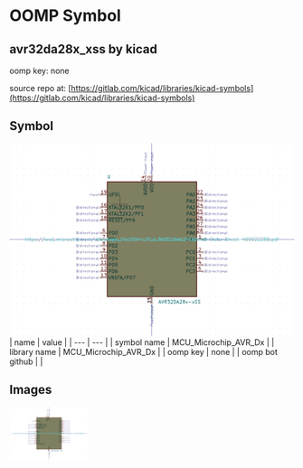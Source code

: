# OOMP Symbol  
## avr32da28x_xss  by kicad  
  
oomp key: none  
  
source repo at: [https://gitlab.com/kicad/libraries/kicad-symbols](https://gitlab.com/kicad/libraries/kicad-symbols)  
## Symbol  
  
[![working.png](working_600.png)](working.png)  
| name | value | 
| --- | --- | 
| symbol name | MCU_Microchip_AVR_Dx | 
| library name | MCU_Microchip_AVR_Dx | 
| oomp key | none | 
| oomp bot github |  | 
## Images  
  
[![working.png](working_140.png)](working.png)  

